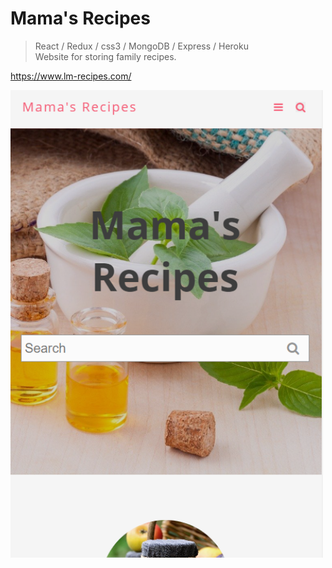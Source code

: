 # Mama's Recipes
> React / Redux / css3 / MongoDB / Express / Heroku <br />
> Website for storing family recipes.

https://www.lm-recipes.com/

<img src="frontend/public/images/lm-recipes.PNG" width="500">
